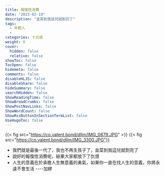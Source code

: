 ```yaml
---
title: 報復性消費
date: "2023-02-19"
description: "韭菜到我這兒就割完了"
tags:
  - 年輕人
  - 
categories: 十日痰
weight: 0
cover:
  hidden: false
  relative: false
showToc: false
TocOpen: false
hidemeta: false
comments: false
disableHLJS: false
disableShare: false
hideSummary: false
searchHidden: false
ShowReadingTime: false
ShowBreadCrumbs: false
ShowPostNavLinks: false
ShowWordCount: false
ShowRssButtonInSectionTermList: false
UseHugoToc: false
---
```

{{< fig src="https://co.valent.bond/dllm/IMG_0679.JPG" >}}
{{< fig src="https://co.valent.bond/dllm/IMG_3300.JPG"}}
* 我們就是最後一代了，我也不再生孩子了，韭菜到我這兒就割完了
* 說好的報復性消費呢，結果大家都放下了仇恨
* 人生的意義在於承擔人生無意義的勇氣，如果你一直在找人生的意義，你將永遠不會生活 ----加繆